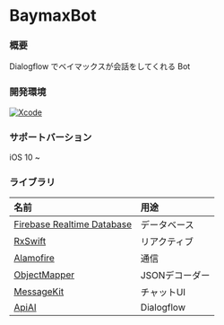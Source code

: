 # BaymaxBot

### 概要
Dialogflow でベイマックスが会話をしてくれる Bot

### 開発環境
[![Xcode](https://img.shields.io/badge/Xcode-9.3-blue.svg)](https://developer.apple.com/jp/xcode/)

### サポートバーション
iOS 10 ~

### ライブラリ
| 名前 | 用途 |
|:-----------|:------------|
| [Firebase Realtime Database](https://firebase.google.com/docs/database/ios/start?hl=ja) | データベース |
| [RxSwift](https://github.com/ReactiveX/RxSwift) | リアクティブ |
| [Alamofire](https://github.com/Alamofire/Alamofire) | 通信 |
| [ObjectMapper](https://github.com/Hearst-DD/ObjectMapper) | JSONデコーダー |
| [MessageKit](https://github.com/MessageKit/MessageKit) | チャットUI |
| [ApiAI](https://github.com/dialogflow/dialogflow-apple-client) | Dialogflow |
